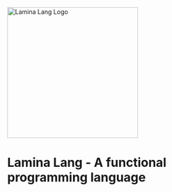 <img src="https://github.com/user-attachments/assets/b75ff998-a4b8-448c-bce6-862338c532ea" alt="Lamina Lang Logo" width="300px"/>

# Lamina Lang - A functional programming language

